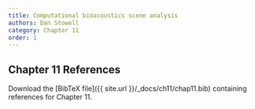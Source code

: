 ```yaml
---
title: Computational bioacoustics scene analysis
authors: Dan Stowell
category: Chapter 11
order: 1
---
```




## Chapter 11 References

Download the [BibTeX file]({{ site.url }}/_docs/ch11/chap11.bib) containing references for Chapter 11.
